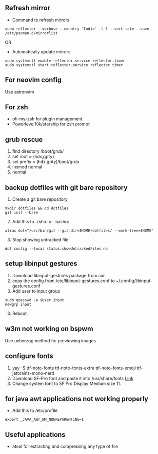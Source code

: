 ## Refresh mirror 
- Command to refresh mirrors 
```
sudo reflector --verbose --country 'India' -l 5 --sort rate --save /etc/pacman.d/mirrorlist
```

OR

- Automatically update mirrors 
```
sudo systemctl enable reflector.service reflector.timer
sudo systemctl start reflector.service reflector.timer
```

## For neovim config
Use astronvim

## For zsh
- oh-my-zsh for plugin management
- Powerlevel10k/starship for zsh prompt

## grub rescue 
1. find directory /boot/grub/
2. set root = (hdx,gpty)
3. set prefix = (hdx,gpty)/boot/grub
4. insmod normal 
5. normal

## backup dotfiles with git bare repository
1. Create a git bare repository 
```
mkdir dotfiles && cd dotfiles
git init --bare
```
2. Add this to .zshrc or .bashrc
```
alias dot="/usr/bin/git --git-dir=$HOME/dotfiles/ --work-tree=$HOME" 
```
3. Stop showing untracked file
```
dot config --local status.showUntrackedFiles no
```

## setup libinput gestures
1. Download libinput-gestures package from aur
2. copy the config from /etc/libinput-gestures.conf to ~/.config/libinput-gestures.conf
3. Add user to input group
```
sudo gpasswd -a $User input
newgrp input
```
3. Reboot

## w3m not working on bspwm
Use ueberzug method for previewing images

## configure fonts 
1. yay -S ttf-noto-fonts ttf-noto-fonts-extra ttf-noto-fonts-emoji ttf-jetbrains-mono-nerd 
2. Download SF-Pro font and paste it into /usr/share/fonts [Link](https://github.com/sahibjotsaggu/San-Francisco-Pro-Fonts.git)
3. Change system font to SF Pro Display Medium size 11.

## for java awt applications not working properly
- Add this to /etc/profile
```
export _JAVA_AWT_WM_NONREPARENTING=1
```

## Useful applications
- atool for extracting and compressing any type of file

